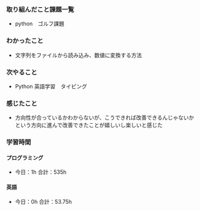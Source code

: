 ### 取り組んだこと課題一覧
- python　ゴルフ課題
### わかったこと
- 文字列をファイルから読み込み、数値に変換する方法
### 次やること
- Python  英語学習　タイピング
### 感じたこと
- 方向性が合っているかわからないが、こうできれば改善できるんじゃないかという方向に進んで改善できたことが嬉しいし楽しいと感じた
### 学習時間
#### プログラミング
- 今日：1h 合計：535h
#### 英語
- 今日：0h 合計：53.75h